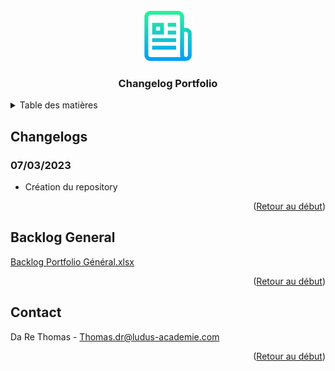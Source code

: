 <br />
<div align="center">
  <img src="images/logo.png" alt="Logo" width="80" height="80">

  <h3 align="center">Changelog Portfolio</h3>
</div>

<!-- TABLE DES MATIERES -->
<details>
  <summary>Table des matières</summary>
  <ol>
    <li><a href="#changelogs">Changelogs</a></li>
    <ul>
      <li><a href="#backlog-general">Backlogs Général</a></li>
      <li><a href="#backlogs-sprint">Backlogs Sprint</a></li>
    </ul>
    <li><a href="#contact">Contact</a></li>
  </ol>
</details>

<!-- CHANGELOGS -->
## Changelogs

### 07/03/2023
- Création du repository

<p align="right">(<a href="#readme-top">Retour au début</a>)</p>

<!-- BACKLOGS -->
## Backlog General

[Backlog Portfolio Général.xlsx](https://github.com/dardar59164/Portfolio-Gamifi-/files/10911589/Backlog.Portfolio.General.xlsx)

<p align="right">(<a href="#readme-top">Retour au début</a>)</p>

<!-- CONTACT -->
## Contact

Da Re Thomas - Thomas.dr@ludus-academie.com

<p align="right">(<a href="#readme-top">Retour au début</a>)</p>
